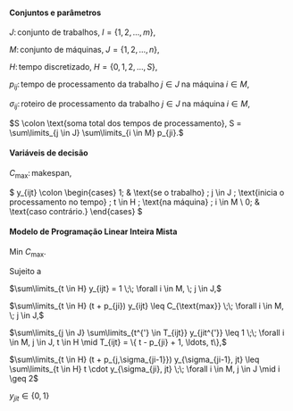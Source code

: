 #### Conjuntos e parâmetros

$J \colon \text{conjunto de trabalhos,} \; I = \{1,2,\ldots,m\},$

$M \colon \text{conjunto de máquinas,} \; J = \{1,2,\ldots,n\},$

$H \colon \text{tempo discretizado,} \; H = \{0,1,2,\ldots,S\},$

$p_{ij} \colon \text{tempo de processamento da trabalho} \; j \in J \; \text{na máquina} \; i \in M,$

$\sigma_{ij} \colon \text{roteiro de processamento da trabalho} \; j \in J \; \text{na máquina} \; i \in M,$

$S \colon \text{soma total dos tempos de processamento}, S = \sum\limits_{j \in J} \sum\limits_{i \in M} p_{ji}.$

#### Variáveis de decisão

$C_{\text{max}} \colon \text{makespan},$

$
    y_{ijt} \colon
    \begin{cases}
    1; & \text{se o trabalho} \; j \in J \; \text{inicia o processamento no tempo} \; t \in H \; \text{na máquina} \; i \in M \\
    0; & \text{caso contrário.}
    \end{cases}
$

#### Modelo de Programação Linear Inteira Mista

$\text{Min } C_{\text{max}}.$

Sujeito a

$\sum\limits_{t \in H} y_{ijt} = 1 \;\; \forall i \in M, \; j \in J,$

$\sum\limits_{t \in H} (t + p_{ji}) y_{ijt} \leq C_{\text{max}} \;\; \forall i \in M, \; j \in J,$

$\sum\limits_{j \in J} \sum\limits_{t^{'} \in T_{ijt}} y_{jit^{'}} \leq 1 \;\; \forall i \in M, j \in J, t \in H \mid T_{ijt} = \{ t - p_{ji} + 1, \ldots, t\},$

$\sum\limits_{t \in H} (t + p_{j,\sigma_{ji-1}}) y_{\sigma_{ji-1}, jt} \leq \sum\limits_{t \in H} t \cdot y_{\sigma_{ji}, jt} \;\; \forall i \in M, j \in J \mid i \geq 2$

$y_{jit} \in \{0,1\}$